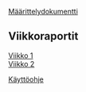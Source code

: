 [Määrittelydokumentti](dokumentaatio/maarittely.md)

## Viikkoraportit
[Viikko 1](dokumentaatio/viikkoraportti1.md)  
[Viikko 2](dokumentaatio/viikkoraportti2.md)

[Käyttöohje](dokumentaatio/kayttoohje.md)
